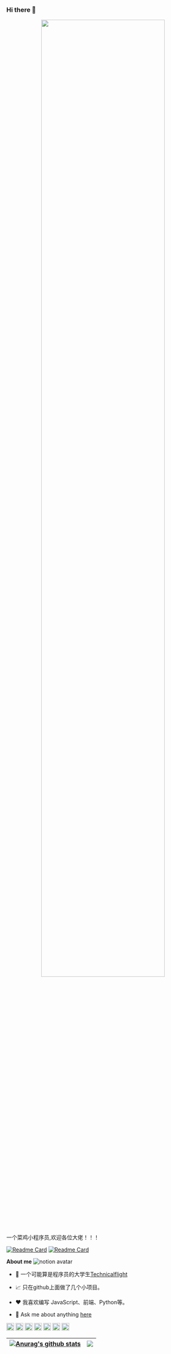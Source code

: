 ### Hi there 👋

<!--
**Technicalflight/Technicalflight** is a ✨ _special_ ✨ repository because its `README.md` (this file) appears on your GitHub profile.

Here are some ideas to get you started:

- 🔭 I’m currently working on ...
- 🌱 I’m currently learning ...
- 👯 I’m looking to collaborate on ...
- 🤔 I’m looking for help with ...
- 💬 Ask me about ...
- 📫 How to reach me: ...
- 😄 Pronouns: ...
- ⚡ Fun fact: ...
-->
<p align="center"><a href="https://github.com/Technicalflight"><img width="80%" src="https://www.helloimg.com/images/2022/05/22/ZG8CJm.png" /></a></p>

<br />

一个菜鸡小程序员,欢迎各位大佬！！！

[![Readme Card](https://readme-stats-sable.vercel.app/api/pin/?username=anuraghazra&repo=github-readme-stats)](https://github.com/Technicalflight/github-readme-stats)
[![Readme Card](https://readme-stats-sable.vercel.app/api/pin/?username=Technicalflight&repo=Technicalflight)](https://github.com/Technicalflight/Technicalflight)

**About me**
![notion avatar](https://notion-avatar.vercel.app/api/img/eyJmYWNlIjoxMiwibm9zZSI6MiwibW91dGgiOjYsImV5ZXMiOjgsImV5ZWJyb3dzIjo5LCJnbGFzc2VzIjo3LCJoYWlyIjo4LCJhY2Nlc3NvcmllcyI6MCwiZGV0YWlscyI6MCwiYmVhcmQiOjAsImZsaXAiOjAsImNvbG9yIjoicmdiYSgyNTUsIDAsIDAsIDApIiwic2hhcGUiOiJub25lIn0=)

- 💼 一个可能算是程序员的大学生[Technicalflight](https://github.com/Technicalflight)

- 📈 只在github上面做了几个小项目。

- ❤️ 我喜欢编写 JavaScript、前端、Python等。

- 💬 Ask me about anything [here](https://github.com/Technicalflight/Technicalflight/issues)

<code><img height="20" src="https://cdn.staticaly.com/gh/github/explore/a87affe848d686a8c2acf57cabd282550eb750b2/topics/android/android.png"></code>
<code><img height="20" src="https://cdn.staticaly.com/gh/github/explore/80688e429a7d4ef2fca1e82350fe8e3517d3494d/topics/c/c.png"></code>
<code><img height="20" src="https://cdn.staticaly.com/gh/github/explore/80688e429a7d4ef2fca1e82350fe8e3517d3494d/topics/cpp/cpp.png"></code>
<code><img height="20" src="https://cdn.staticaly.com/gh/github/explore/a87affe848d686a8c2acf57cabd282550eb750b2/topics/css/css.png"></code>
<code><img height="20" src="https://cdn.staticaly.com/gh/github/explore/80688e429a7d4ef2fca1e82350fe8e3517d3494d/topics/nodejs/nodejs.png"></code>
<code><img height="20" src="https://cdn.staticaly.com/gh/github/explore/80688e429a7d4ef2fca1e82350fe8e3517d3494d/topics/java/java.png"></code>
<code><img height="20" src="https://cdn.staticaly.com/gh/github/explore/80688e429a7d4ef2fca1e82350fe8e3517d3494d/topics/python/python.png"></code>  


| <a href="https://github.com/Technicalflight/github-readme-stats"><img align="center" src="https://readme-stats-sable.vercel.app/api?username=Technicalflight&show_icons=true&include_all_commits=true&theme=buefy&hide_border=true" alt="Anurag's github stats" /></a> | <a href="https://github.com/Technicalflight/github-readme-stats"><img align="center" src="https://readme-stats-sable.vercel.app/api/top-langs/?username=Technicalflight&layout=compact&theme=buefy&hide_border=true" /></a> |
| ------------- | ------------- |
